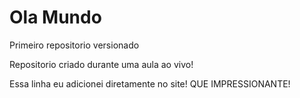 # Ola Mundo
 Primeiro repositorio versionado

Repositorio criado durante uma aula ao vivo!

Essa linha eu adicionei diretamente no site! QUE IMPRESSIONANTE!
